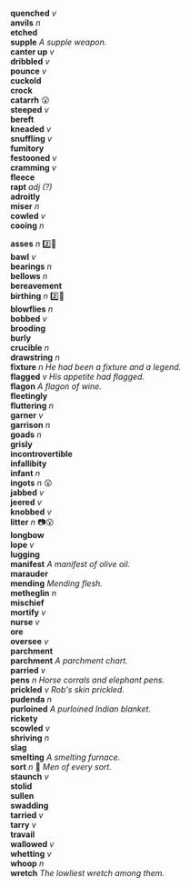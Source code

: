 __quenched__ _v_  
__anvils__ _n_  
__etched__  
__supple__ _A supple weapon._  
__canter up__ _v_  
__dribbled__ _v_  
__pounce__ _v_  
__cuckold__  
__crock__  
__catarrh__ :open_mouth:  
__steeped__ _v_  
__bereft__  
__kneaded__ _v_  
__snuffling__ _v_  
__fumitory__  
__festooned__ _v_  
__cramming__ _v_  
__fleece__  
__rapt__ _adj (?)_  
__adroitly__  
__miser__ _n_  
__cowled__ _v_  
__cooing__ _n_  

__asses__ _n_ :two::shit:  
__bawl__ _v_  
__bearings__ _n_  
__bellows__ _n_  
__bereavement__  
__birthing__ _n_ :two::shit:  
__blowflies__ _n_  
__bobbed__ _v_  
__brooding__  
__burly__  
__crucible__ _n_  
__drawstring__ _n_  
__fixture__ _n_ _He had been a fixture and a legend._  
__flagged__ _v_ _His appetite had flagged._  
__flagon__ _A flagon of wine._  
__fleetingly__  
__fluttering__ _n_  
__garner__ _v_  
__garrison__ _n_  
__goads__ _n_  
__grisly__  
__incontrovertible__  
__infallibity__  
__infant__ _n_  
__ingots__ _n_ :open_mouth:  
__jabbed__ _v_  
__jeered__ _v_  
__knobbed__ _v_  
__litter__ _n_ :camera::open_mouth:  
__longbow__  
__lope__ _v_  
__lugging__  
__manifest__ _A manifest of olive oil._  
__marauder__  
__mending__ _Mending flesh._  
__metheglin__ _n_  
__mischief__  
__mortify__ _v_  
__nurse__ _v_  
__ore__  
__oversee__ _v_  
__parchment__  
__parchment__ _A parchment chart._  
__parried__ _v_  
__pens__ _n_ _Horse corrals and elephant pens._  
__prickled__ _v_ _Rob's skin prickled._  
__pudenda__ _n_  
__purloined__ _A purloined Indian blanket._  
__rickety__  
__scowled__ _v_  
__shriving__ _n_  
__slag__  
__smelting__ _A smelting furnace._  
__sort__ _n_ :dart: _Men of every sort._  
__staunch__ _v_  
__stolid__  
__sullen__  
__swadding__  
__tarried__ _v_  
__tarry__ _v_  
__travail__  
__wallowed__ _v_  
__whetting__ _v_  
__whoop__ _n_  
__wretch__ _The lowliest wretch among them._  
